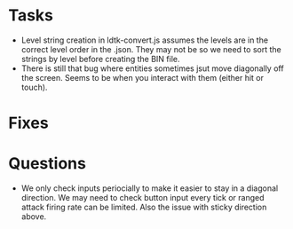 # Tasks
- Level string creation in ldtk-convert.js assumes the levels are in the correct level order in the .json. They may not be so we need to sort the strings by level before creating the BIN file.
- There is still that bug where entities sometimes jsut move diagonally off the screen. Seems to be when you interact with them (either hit or touch).

# Fixes


# Questions

- We only check inputs periocially to make it easier to stay in a diagonal direction. We may need to check button input every tick or ranged attack firing rate can be limited. Also the issue with sticky direction above.
